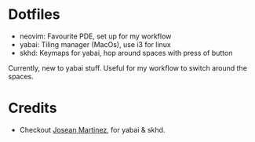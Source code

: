 # Dotfiles

* neovim: Favourite PDE, set up for my workflow
* yabai: Tiling manager (MacOs), use i3 for linux
* skhd: Keymaps for yabai, hop around spaces with press of button

Currently, new to yabai stuff. Useful for my workflow to switch around the spaces.

# Credits

* Checkout [Josean Martinez](www.youtube.com/@joseanmartinez), for yabai & skhd.
